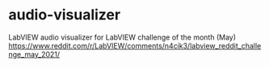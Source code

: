 # audio-visualizer
LabVIEW audio visualizer for LabVIEW challenge of the month (May)
https://www.reddit.com/r/LabVIEW/comments/n4cik3/labview_reddit_challenge_may_2021/
